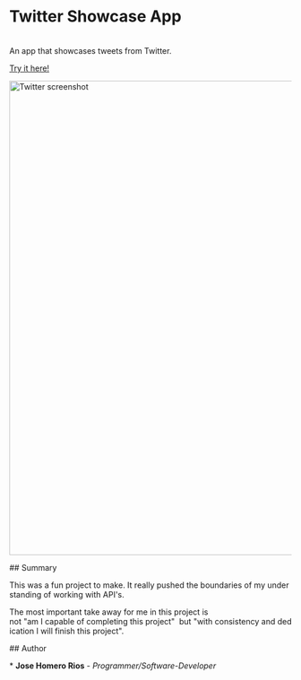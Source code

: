 <h1>Twitter Showcase App</h1>

<br>
An app that showcases tweets from Twitter.

[Try it here!](https://sleepy-temple-19052.herokuapp.com/)

<img width="847" alt="Twitter screenshot" src="https://user-images.githubusercontent.com/58618050/100830119-c93c5a80-3417-11eb-8c6c-d18bbec700f1.PNG">

## Summary

This was a fun project to make. It really pushed the boundaries of my understanding of working with API's.

The most important take away for me in this project is not "am I capable of completing this project"  but "with consistency and dedication I will finish this project".

## Author

* **Jose Homero Rios** - *Programmer/Software-Developer*